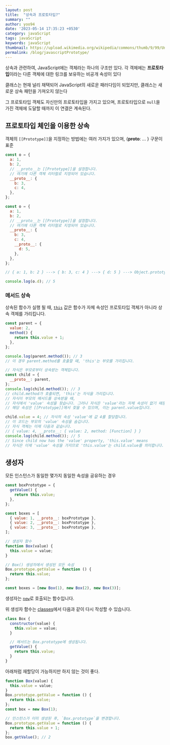 ```yaml
---
layout: post
title:  "상속과 프로토타입?"
summary: ""
author: yoo94
date: '2023-05-14 17:35:23 +0530'
category: javaScript
tags: javaScript
keywords: javaScript
thumbnail: https://upload.wikimedia.org/wikipedia/commons/thumb/9/99/Unofficial_JavaScript_logo_2.svg/1200px-Unofficial_JavaScript_logo_2.svg.png
permalink: /blog/javascriptPrototype/
---
```

상속과 관련하여, JavaScript에는 객체라는 하나의 구조만 있다. 각 객체에는  **프로토타입**이라는 다른 객체에 대한 링크를 보유하는 비공개 속성이 있다

클래스는 현재 널리 채택되어 JavaScript의 새로운 패러다임이 되었지만, 클래스는 새로운 상속 패턴을 가져오지 않는다

그 프로토타입 객체도 자신만의 프로토타입을 가지고 있으며, 프로토타입으로  `null`을 가진 객체에 도달할 때까지 이 연결은 계속된다.
## 프로토타입 체인을 이용한 상속

객체의  `[[Prototype]]`을 지정하는 방법에는 여러 가지가 있으며,  {__proto__: ... } 구문이 표준

```javascript
const o = {
  a: 1,
  b: 2,
  // __proto__는 [[Prototype]]을 설정합니다.
  // 여기에 다른 객체 리터럴로 지정되어 있습니다.
  __proto__: {
    b: 3,
    c: 4,
  },
};
```



```javascript
const o = {
  a: 1,
  b: 2,
  // __proto__는 [[Prototype]]을 설정합니다.
  // 여기에 다른 객체 리터럴로 지정되어 있습니다.
  __proto__: {
    b: 3,
    c: 4,
    __proto__: {
      d: 5,
    },
  },
};

// { a: 1, b: 2 } ---> { b: 3, c: 4 } ---> { d: 5 } ---> Object.prototype ---> null

console.log(o.d); // 5
```

### 메서드 상속

상속된 함수가 실행 될 때,  [`this`](https://developer.mozilla.org/ko/docs/Web/JavaScript/Reference/Operators/this)  값은 함수가 자체 속성인 프로토타입 객체가 아니라 상속 객체를 가리킵니다.

```javascript
const parent = {
  value: 2,
  method() {
    return this.value + 1;
  },
};

console.log(parent.method()); // 3
// 이 경우 parent.method를 호출할 때, 'this'는 부모를 가리킵니다.

// 자식은 부모로부터 상속받는 객체입니다.
const child = {
  __proto__: parent,
};
console.log(child.method()); // 3
// child.method가 호출되면, 'this'는 자식을 가리킵니다.
// 자식이 부모의 메서드를 상속받을 때,
// 자식에서 'value' 속성을 찾습니다. 그러나 자식은 'value'라는 자체 속성이 없기 때문에,
// 해당 속성은 [[Prototype]]에서 찾을 수 있으며, 이는 parent.value입니다.

child.value = 4; // 자식의 속성 'value'에 값 4를 할당합니다.
// 이 코드는 부모의 'value' 속성을 숨깁니다.
// 자식 객체는 이제 다음과 같습니다.
// { value: 4, __proto__: { value: 2, method: [Function] } }
console.log(child.method()); // 5
// Since child now has the 'value' property, 'this.value' means
// 자식은 이제 'value' 속성을 가지므로 'this.value'는 child.value를 의미합니다.
```

## 생성자

모든 인스턴스가 동일한 몇가지 동일한 속성을 공유하는 경우

```javascript
const boxPrototype = {
  getValue() {
    return this.value;
  },
};

const boxes = [
  { value: 1, __proto__: boxPrototype },
  { value: 2, __proto__: boxPrototype },
  { value: 3, __proto__: boxPrototype },
];
```

```javascript
// 생성자 함수
function Box(value) {
  this.value = value;
}

// Box() 생성자에서 생성된 모든 속성
Box.prototype.getValue = function () {
  return this.value;
};

const boxes = [new Box(1), new Box(2), new Box(3)];
```
생성자는  [`new`](https://developer.mozilla.org/ko/docs/Web/JavaScript/Reference/Operators/new)로 호출되는 함수입니다.

위 생성자 함수는  [classes](https://developer.mozilla.org/ko/docs/Web/JavaScript/Reference/Classes)에서 다음과 같이 다시 작성할 수 있습니다.

```javascript
class Box {
  constructor(value) {
    this.value = value;
  }

  // 메서드는 Box.prototype에 생성됩니다.
  getValue() {
    return this.value;
  }
}
```

아래처럼 재할당이 가능하지만 하지 않는 것이 좋다.

```javascript
function Box(value) {
  this.value = value;
}
Box.prototype.getValue = function () {
  return this.value;
};
const box = new Box(1);

// 인스턴스가 이미 생성된 후, `Box.prototype`을 변경합니다.
Box.prototype.getValue = function () {
  return this.value + 1;
};
box.getValue(); // 2
```

